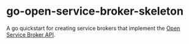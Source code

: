 # go-open-service-broker-skeleton

A go quickstart for creating service brokers that implement the
[Open Service Broker API](https://github.com/openservicebrokerapi/servicebroker).